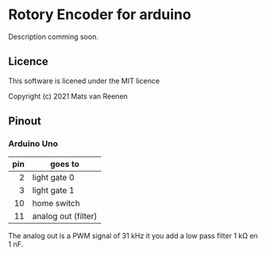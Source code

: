 # Rotory Encoder for arduino

Description comming soon.

## Licence

This software is licened under the MIT licence

Copyright (c) 2021 Mats van Reenen

## Pinout

### Arduino Uno

| pin | goes to             |
|----:|---------------------|
|   2 | light gate 0        |
|   3 | light gate 1        |
|  10 | home switch         |
|  11 | analog out (filter) |

The analog out is a PWM signal of 31 kHz it you add a low pass filter 1 k&Omega; en 1 nF.